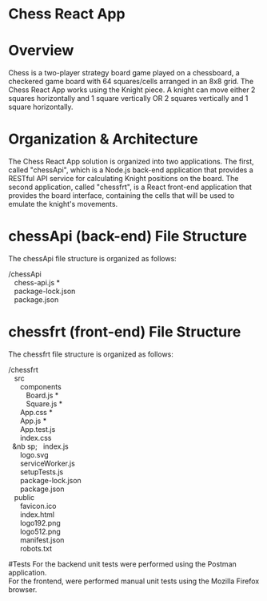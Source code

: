 # Chess React App

# Overview
Chess is a two-player strategy board game played on a chessboard, a checkered game board
with 64 squares/cells arranged in an 8x8 grid. The Chess React App works using the Knight
piece. A knight can move either 2 squares horizontally and 1 square vertically OR 2 squares
vertically and 1 square horizontally.

# Organization & Architecture
The Chess React App solution is organized into two applications. The first, called "chessApi", which is a Node.js back-end application that provides a RESTful API service for calculating Knight positions on the board. The second application, called "chessfrt", is a React front-end application that provides the board interface, containing the cells that will be used to emulate the knight's movements.

# chessApi (back-end) File Structure
The chessApi file structure is organized as follows:

/chessApi<br/>
&nbsp;&nbsp;&nbsp;chess-api.js *<br/>
&nbsp;&nbsp;&nbsp;package-lock.json<br/>
&nbsp;&nbsp;&nbsp;package.json<br/>
  
# chessfrt (front-end) File Structure
The chessfrt file structure is organized as follows:

/chessfrt<br/>
&nbsp;&nbsp;&nbsp;src<br/>
&nbsp;&nbsp;&nbsp;&nbsp;&nbsp;&nbsp;components<br/>
&nbsp;&nbsp;&nbsp;&nbsp;&nbsp;&nbsp;&nbsp;&nbsp;&nbsp;Board.js *<br/>
&nbsp;&nbsp;&nbsp;&nbsp;&nbsp;&nbsp;&nbsp;&nbsp;&nbsp;Square.js *<br/>
&nbsp;&nbsp;&nbsp;&nbsp;&nbsp;&nbsp;App.css *<br/>
&nbsp;&nbsp;&nbsp;&nbsp;&nbsp;&nbsp;App.js *<br/>
&nbsp;&nbsp;&nbsp;&nbsp;&nbsp;&nbsp;App.test.js<br/>
&nbsp;&nbsp;&nbsp;&nbsp;&nbsp;&nbsp;index.css<br/>
&nbsp;&nbsp;&nb
sp;&nbsp;&nbsp;&nbsp;index.js<br/>
&nbsp;&nbsp;&nbsp;&nbsp;&nbsp;&nbsp;logo.svg<br/>
&nbsp;&nbsp;&nbsp;&nbsp;&nbsp;&nbsp;serviceWorker.js<br/>
&nbsp;&nbsp;&nbsp;&nbsp;&nbsp;&nbsp;setupTests.js<br/>
&nbsp;&nbsp;&nbsp;&nbsp;&nbsp;&nbsp;package-lock.json<br/>
&nbsp;&nbsp;&nbsp;&nbsp;&nbsp;&nbsp;package.json<br/>
&nbsp;&nbsp;&nbsp;public<br/>
&nbsp;&nbsp;&nbsp;&nbsp;&nbsp;&nbsp;favicon.ico<br/>
&nbsp;&nbsp;&nbsp;&nbsp;&nbsp;&nbsp;index.html<br/>
&nbsp;&nbsp;&nbsp;&nbsp;&nbsp;&nbsp;logo192.png<br/>
&nbsp;&nbsp;&nbsp;&nbsp;&nbsp;&nbsp;logo512.png<br/>
&nbsp;&nbsp;&nbsp;&nbsp;&nbsp;&nbsp;manifest.json<br/>
&nbsp;&nbsp;&nbsp;&nbsp;&nbsp;&nbsp;robots.txt<br/>

#Tests
For the backend unit tests were performed using the Postman application.<br/>
For the frontend, were performed manual unit tests using the Mozilla Firefox browser.<br/>




